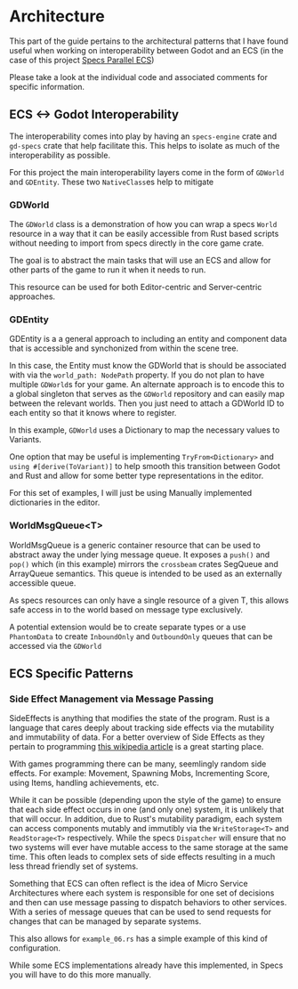 # Architecture

This part of the guide pertains to the architectural patterns that I have found useful when working on interoperability between Godot and an ECS (in the case of this project [Specs Parallel ECS](https://github.com/amethyst/specs))

Please take a look at the individual code and associated comments for specific information.

## ECS <-> Godot Interoperability

The interoperability comes into play by having an `specs-engine` crate and `gd-specs` crate that help facilitate this. This helps to isolate as much of the interoperability as possible.

For this project the main interoperability layers come in the form of `GDWorld` and `GDEntity`. These two `NativeClass`es help to mitigate 

### GDWorld

The `GDWorld` class is a demonstration of how you can wrap a specs `World` resource in a way that it can be easily accessible from Rust based scripts without needing to import from specs directly in the core game crate.

The goal is to abstract the main tasks that will use an ECS and allow for other parts of the game to run it when it needs to run.

This resource can be used for both Editor-centric and Server-centric approaches. 

### GDEntity

GDEntity is a a general approach to including an entity and component data that is accessible and synchonized from within the scene tree.

In this case, the Entity must know the GDWorld that is should be associated with via the `world_path: NodePath` property. If you do not plan to have multiple `GDWorld`s for your game. An alternate approach is to encode this to a global singleton that serves as the `GDWorld` repository and can easily map between the relevant worlds. Then you just need to attach a GDWorld ID to each entity so that it knows where to register.

In this example, `GDWorld` uses a Dictionary to map the necessary values to Variants.

One option that may be useful is implementing `TryFrom<Dictionary>` and `using #[derive(ToVariant)]` to help smooth this transition between Godot and Rust and allow for some better type representations in the editor.

For this set of examples, I will just be using Manually implemented dictionaries in the editor.

### WorldMsgQueue\<T\>

WorldMsgQueue is a generic container resource that can be used to abstract away the under lying message queue. It exposes a `push()` and `pop()` which (in this example) mirrors the `crossbeam` crates SegQueue and ArrayQueue semantics. This queue is intended to be used as an externally accessible queue.

As specs resources can only have a single resource of a given T, this allows safe access in to the world based on message type exclusively.

A potential extension would be to create separate types or a use `PhantomData` to create `InboundOnly` and `OutboundOnly` queues that can be accessed via the `GDWorld`

## ECS Specific Patterns

### Side Effect Management via Message Passing

SideEffects is anything that modifies the state of the program. Rust is a language that cares deeply about tracking side effects via the mutability and immutability of data. For a better overview of Side Effects as they pertain to programming [this wikipedia article](https://en.wikipedia.org/wiki/Side_effect_(computer_science)) is a great starting place.

With games programming there can be many, seemlingly random side effects. For example: Movement, Spawning Mobs, Incrementing Score, using Items, handling achievements, etc.

While it can be possible (depending upon the style of the game) to ensure that each side effect occurs in one (and only one) system, it is unlikely that that will occur. In addition, due to Rust's mutability paradigm, each system can access components mutably and immutibly via the `WriteStorage<T>` and `ReadStorage<T>` respectively. While the specs `Dispatcher` will ensure that no two systems will ever have mutable access to the same storage at the same time. This often leads to complex sets of side effects resulting in a much less thread friendly set of systems.

Something that ECS can often reflect is the idea of Micro Service Architectures where each system is responsible for one set of decisions and then can use message passing to dispatch behaviors to other services. With a series of message queues that can be used to send requests for changes that can be managed by separate systems.

This also allows for `example_06.rs` has a simple example of this kind of configuration.


While some ECS implementations already have this implemented, in Specs you will have to do this more manually.
